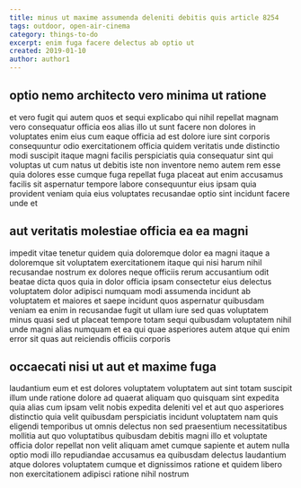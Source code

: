 ```yaml
---
title: minus ut maxime assumenda deleniti debitis quis article 8254
tags: outdoor, open-air-cinema
category: things-to-do
excerpt: enim fuga facere delectus ab optio ut
created: 2019-01-10
author: author1
---
```


## optio nemo architecto vero minima ut ratione

et vero fugit qui autem quos et sequi explicabo qui nihil repellat magnam vero consequatur officia eos alias illo ut sunt facere non dolores in voluptates enim eius cum eaque officia ad est dolore iure sint corporis consequuntur odio exercitationem officia quidem veritatis unde distinctio modi suscipit itaque magni facilis perspiciatis quia consequatur sint qui voluptas ut cum natus ut debitis iste non inventore nemo autem rem esse quia dolores esse cumque fuga repellat fuga placeat aut enim accusamus facilis sit aspernatur tempore labore consequuntur eius ipsam quia provident veniam quia eius voluptates recusandae optio sint incidunt facere unde et

## aut veritatis molestiae officia ea ea magni

impedit vitae tenetur quidem quia doloremque dolor ea magni itaque a doloremque sit voluptatem exercitationem itaque qui nisi harum nihil recusandae nostrum ex dolores neque officiis rerum accusantium odit beatae dicta quos quia in dolor officia ipsam consectetur eius delectus voluptatem dolor adipisci numquam modi assumenda incidunt ab voluptatem et maiores et saepe incidunt quos aspernatur quibusdam veniam ea enim in recusandae fugit ut ullam iure sed quas voluptatem minus quasi sed ut placeat tempore totam sequi quibusdam voluptatem nihil unde magni alias numquam et ea qui quae asperiores autem atque qui enim error sit quas aut reiciendis officiis corporis

## occaecati nisi ut aut et maxime fuga

laudantium eum et est dolores voluptatem voluptatem aut sint totam suscipit illum unde ratione dolore ad quaerat aliquam quo quisquam sint expedita quia alias cum ipsam velit nobis expedita deleniti vel et aut quo asperiores distinctio quia velit quibusdam perspiciatis incidunt voluptatem nam quis eligendi temporibus ut omnis delectus non sed praesentium necessitatibus mollitia aut quo voluptatibus quibusdam debitis magni illo et voluptate officia dolor repellat non velit aliquam amet cumque sapiente et autem nulla optio modi illo repudiandae accusamus ea quibusdam delectus laudantium atque dolores voluptatem cumque et dignissimos ratione et quidem libero non exercitationem adipisci ratione nihil nostrum
